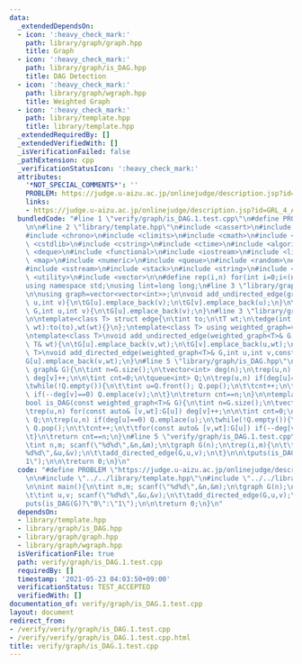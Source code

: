 ```yaml
---
data:
  _extendedDependsOn:
  - icon: ':heavy_check_mark:'
    path: library/graph/graph.hpp
    title: Graph
  - icon: ':heavy_check_mark:'
    path: library/graph/is_DAG.hpp
    title: DAG Detection
  - icon: ':heavy_check_mark:'
    path: library/graph/wgraph.hpp
    title: Weighted Graph
  - icon: ':heavy_check_mark:'
    path: library/template.hpp
    title: library/template.hpp
  _extendedRequiredBy: []
  _extendedVerifiedWith: []
  _isVerificationFailed: false
  _pathExtension: cpp
  _verificationStatusIcon: ':heavy_check_mark:'
  attributes:
    '*NOT_SPECIAL_COMMENTS*': ''
    PROBLEM: https://judge.u-aizu.ac.jp/onlinejudge/description.jsp?id=GRL_4_A
    links:
    - https://judge.u-aizu.ac.jp/onlinejudge/description.jsp?id=GRL_4_A
  bundledCode: "#line 1 \"verify/graph/is_DAG.1.test.cpp\"\n#define PROBLEM \"https://judge.u-aizu.ac.jp/onlinejudge/description.jsp?id=GRL_4_A\"\
    \n\n#line 2 \"library/template.hpp\"\n#include <cassert>\n#include <cctype>\n\
    #include <chrono>\n#include <climits>\n#include <cmath>\n#include <cstdio>\n#include\
    \ <cstdlib>\n#include <cstring>\n#include <ctime>\n#include <algorithm>\n#include\
    \ <deque>\n#include <functional>\n#include <iostream>\n#include <limits>\n#include\
    \ <map>\n#include <numeric>\n#include <queue>\n#include <random>\n#include <set>\n\
    #include <sstream>\n#include <stack>\n#include <string>\n#include <tuple>\n#include\
    \ <utility>\n#include <vector>\n\n#define rep(i,n) for(int i=0;i<(n);i++)\n\n\
    using namespace std;\nusing lint=long long;\n#line 3 \"library/graph/graph.hpp\"\
    \n\nusing graph=vector<vector<int>>;\n\nvoid add_undirected_edge(graph& G,int\
    \ u,int v){\n\tG[u].emplace_back(v);\n\tG[v].emplace_back(u);\n}\n\nvoid add_directed_edge(graph&\
    \ G,int u,int v){\n\tG[u].emplace_back(v);\n}\n#line 3 \"library/graph/wgraph.hpp\"\
    \n\ntemplate<class T> struct edge{\n\tint to;\n\tT wt;\n\tedge(int to,const T&\
    \ wt):to(to),wt(wt){}\n};\ntemplate<class T> using weighted_graph=vector<vector<edge<T>>>;\n\
    \ntemplate<class T>\nvoid add_undirected_edge(weighted_graph<T>& G,int u,int v,const\
    \ T& wt){\n\tG[u].emplace_back(v,wt);\n\tG[v].emplace_back(u,wt);\n}\n\ntemplate<class\
    \ T>\nvoid add_directed_edge(weighted_graph<T>& G,int u,int v,const T& wt){\n\t\
    G[u].emplace_back(v,wt);\n}\n#line 5 \"library/graph/is_DAG.hpp\"\n\nbool is_DAG(const\
    \ graph& G){\n\tint n=G.size();\n\tvector<int> deg(n);\n\trep(u,n) for(int v:G[u])\
    \ deg[v]++;\n\n\tint cnt=0;\n\tqueue<int> Q;\n\trep(u,n) if(deg[u]==0) Q.emplace(u);\n\
    \twhile(!Q.empty()){\n\t\tint u=Q.front(); Q.pop();\n\t\tcnt++;\n\t\tfor(int v:G[u])\
    \ if(--deg[v]==0) Q.emplace(v);\n\t}\n\treturn cnt==n;\n}\n\ntemplate<class T>\n\
    bool is_DAG(const weighted_graph<T>& G){\n\tint n=G.size();\n\tvector<int> deg(n);\n\
    \trep(u,n) for(const auto& [v,wt]:G[u]) deg[v]++;\n\n\tint cnt=0;\n\tqueue<int>\
    \ Q;\n\trep(u,n) if(deg[u]==0) Q.emplace(u);\n\twhile(!Q.empty()){\n\t\tint u=Q.front();\
    \ Q.pop();\n\t\tcnt++;\n\t\tfor(const auto& [v,wt]:G[u]) if(--deg[v]==0) Q.emplace(v);\n\
    \t}\n\treturn cnt==n;\n}\n#line 5 \"verify/graph/is_DAG.1.test.cpp\"\n\nint main(){\n\
    \tint n,m; scanf(\"%d%d\",&n,&m);\n\tgraph G(n);\n\trep(i,m){\n\t\tint u,v; scanf(\"\
    %d%d\",&u,&v);\n\t\tadd_directed_edge(G,u,v);\n\t}\n\n\tputs(is_DAG(G)?\"0\":\"\
    1\");\n\n\treturn 0;\n}\n"
  code: "#define PROBLEM \"https://judge.u-aizu.ac.jp/onlinejudge/description.jsp?id=GRL_4_A\"\
    \n\n#include \"../../library/template.hpp\"\n#include \"../../library/graph/is_DAG.hpp\"\
    \n\nint main(){\n\tint n,m; scanf(\"%d%d\",&n,&m);\n\tgraph G(n);\n\trep(i,m){\n\
    \t\tint u,v; scanf(\"%d%d\",&u,&v);\n\t\tadd_directed_edge(G,u,v);\n\t}\n\n\t\
    puts(is_DAG(G)?\"0\":\"1\");\n\n\treturn 0;\n}\n"
  dependsOn:
  - library/template.hpp
  - library/graph/is_DAG.hpp
  - library/graph/graph.hpp
  - library/graph/wgraph.hpp
  isVerificationFile: true
  path: verify/graph/is_DAG.1.test.cpp
  requiredBy: []
  timestamp: '2021-05-23 04:03:50+09:00'
  verificationStatus: TEST_ACCEPTED
  verifiedWith: []
documentation_of: verify/graph/is_DAG.1.test.cpp
layout: document
redirect_from:
- /verify/verify/graph/is_DAG.1.test.cpp
- /verify/verify/graph/is_DAG.1.test.cpp.html
title: verify/graph/is_DAG.1.test.cpp
---
```

